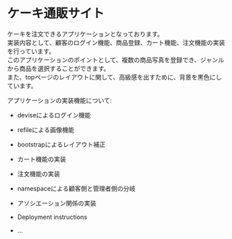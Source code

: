 # ケーキ通販サイト

ケーキを注文できるアプリケーションとなっております。</br>
実装内容として、顧客のログイン機能、商品登録、カート機能、注文機能の実装を行っています。</br>
このアプリケーションのポイントとして、複数の商品写真を登録でき、ジャンルから商品を選択することができます。</br>
また、topページのレイアウトに関して、高級感を出すために、背景を黒色にしています。


アプリケーションの実装機能について:

* deviseによるログイン機能

* refileによる画像機能

* bootstrapによるレイアウト補正

* カート機能の実装

* 注文機能の実装

* namespaceによる顧客側と管理者側の分岐

* アソシエーション関係の実装

* Deployment instructions

* ...
